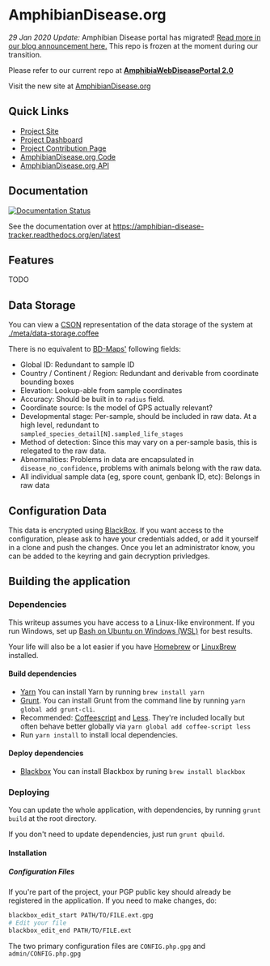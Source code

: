 AmphibianDisease.org
===========================
_29 Jan 2020 Update:_ Amphibian Disease portal has migrated! [Read more in our blog announcement here.](http://updates.amphibiandisease.org/news/resources/2019/12/17/Important-Announcement.html) This repo is frozen at the moment during our transition. 

Please refer to our current repo at **[AmphibiaWebDiseasePortal 2.0](https://github.com/BNHM/AmphibiaWebDiseasePortal)**

Visit the new site at [AmphibianDisease.org](https://amphibiandisease.org)



## Quick Links

- [Project Site](https://amphibiandisease.org)
- [Project Dashboard](https://amphibiandisease.org/dashboard)
- [Project Contribution Page](https://amphibiandisease.org/contributing)
- [AmphibianDisease.org Code](https://github.com/BNHM/AmphibiaWebDiseasePortal)
- [AmphibianDisease.org API](https://github.com/BNHM/AmphibiaWebDiseasePortalAPI)


## Documentation

[![Documentation Status](https://readthedocs.org/projects/amphibian-disease-tracker/badge/?version=latest)](http://amphibian-disease-tracker.readthedocs.org/en/latest/?badge=latest)

See the documentation over at https://amphibian-disease-tracker.readthedocs.org/en/latest

## Features

TODO

## Data Storage

You can view  a [CSON](https://github.com/bevry/cson) representation of the data storage of the system at [./meta/data-storage.coffee](https://github.com/AmphibiaWeb/amphibian-disease-tracker/blob/master/meta/data-storage.coffee)

There is no equivalent to [BD-Maps'](http://www.bd-maps.net/isolates/) following fields:

- Global ID: Redundant to sample ID
- Country / Continent / Region: Redundant and derivable from coordinate bounding boxes
- Elevation: Lookup-able from sample coordinates
- Accuracy: Should be built in to `radius` field.
- Coordinate source: Is the model of GPS actually relevant?
- Developmental stage: Per-sample, should be included in raw data. At a high level, redundant to `sampled_species_detail[N].sampled_life_stages`
- Method of detection: Since this may vary on a per-sample basis, this is relegated to the raw data.
- Abnormalities: Problems in data are encapsulated in `disease_no_confidence`, problems with animals belong with the raw data.
- All individual sample data (eg, spore count, genbank ID, etc): Belongs in raw data


## Configuration Data

This data is encrypted using
[BlackBox](https://github.com/StackExchange/blackbox). If you want
access to the configuration, please ask to have your credentials
added, or add it yourself in a clone and push the changes. Once you
let an administrator know, you can be added to the keyring and gain
decryption privledges.


## Building the application


### Dependencies

This writeup assumes you have access to a Linux-like environment. If you run Windows, set up [Bash on Ubuntu on Windows (WSL)](https://msdn.microsoft.com/en-us/commandline/wsl/about) for best results.

Your life will also be a lot easier if you have [Homebrew](https://brew.sh/) or [LinuxBrew](http://linuxbrew.sh/) installed.


#### Build dependencies

- [Yarn](https://yarnpkg.com/lang/en/docs/cli/) You can install Yarn by running `brew install yarn`
- [Grunt](http://gruntjs.com/). You can install Grunt from the command line by running `yarn global add grunt-cli`.
- Recommended: [Coffeescript](http://coffeescript.org) and [Less](http://lesscss.org/). They're included locally but often behave better globally via `yarn global add coffee-script less`
- Run `yarn install` to install local dependencies.

#### Deploy dependencies

- [Blackbox](https://github.com/StackExchange/blackbox) You can install Blackbox by runing `brew install blackbox`


### Deploying

You can update the whole application, with dependencies, by running
`grunt build` at the root directory.

If you don't need to update dependencies, just run `grunt qbuild`.

#### Installation

##### Configuration Files

If you're part of the project, your PGP public key should already be registered in the application. If you need to make changes, do:

```sh
blackbox_edit_start PATH/TO/FILE.ext.gpg
# Edit your file
blackbox_edit_end PATH/TO/FILE.ext
```

The two primary configuration files are `CONFIG.php.gpg` and `admin/CONFIG.php.gpg`
